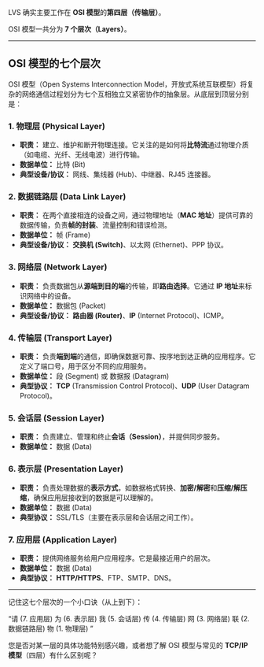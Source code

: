 LVS 确实主要工作在 **OSI 模型**的**第四层（传输层）**。

OSI 模型一共分为 **7 个层次（Layers）**。

------



## OSI 模型的七个层次



OSI 模型（Open Systems Interconnection Model，开放式系统互联模型）将复杂的网络通信过程划分为七个互相独立又紧密协作的抽象层。从底层到顶层分别是：



### 1. 物理层 (Physical Layer)



- **职责：** 建立、维护和断开物理连接。它关注的是如何将**比特流**通过物理介质（如电缆、光纤、无线电波）进行传输。
- **数据单位：** 比特 (Bit)
- **典型设备/协议：** 网线、集线器 (Hub)、中继器、RJ45 连接器。



### 2. 数据链路层 (Data Link Layer)



- **职责：** 在两个直接相连的设备之间，通过物理地址（**MAC 地址**）提供可靠的数据传输，负责**帧的封装**、流量控制和错误检测。
- **数据单位：** 帧 (Frame)
- **典型设备/协议：** **交换机 (Switch)**、以太网 (Ethernet)、PPP 协议。



### 3. 网络层 (Network Layer)



- **职责：** 负责数据包从**源端到目的端**的传输，即**路由选择**。它通过 **IP 地址**来标识网络中的设备。
- **数据单位：** 数据包 (Packet)
- **典型设备/协议：** **路由器 (Router)**、**IP** (Internet Protocol)、ICMP。



### 4. 传输层 (Transport Layer)



- **职责：** 负责**端到端**的通信，即确保数据可靠、按序地到达正确的应用程序。它定义了端口号，用于区分不同的应用服务。
- **数据单位：** 段 (Segment) 或 数据报 (Datagram)
- **典型协议：** **TCP** (Transmission Control Protocol)、**UDP** (User Datagram Protocol)。



### 5. 会话层 (Session Layer)



- **职责：** 负责建立、管理和终止**会话（Session）**，并提供同步服务。
- **数据单位：** 数据 (Data)



### 6. 表示层 (Presentation Layer)



- **职责：** 负责处理数据的**表示方式**，如数据格式转换、**加密/解密**和**压缩/解压缩**，确保应用层接收到的数据是可以理解的。
- **数据单位：** 数据 (Data)
- **典型协议：** SSL/TLS（主要在表示层和会话层之间工作）。



### 7. 应用层 (Application Layer)



- **职责：** 提供网络服务给用户应用程序。它是最接近用户的层次。
- **数据单位：** 数据 (Data)
- **典型协议：** **HTTP/HTTPS**、FTP、SMTP、DNS。

------

记住这七个层次的一个小口诀（从上到下）：

“请 (7. 应用层) 为 (6. 表示层) 我 (5. 会话层) 传 (4. 传输层) 网 (3. 网络层) 联 (2. 数据链路层) 物 (1. 物理层) ”

您是否对某一层的具体功能特别感兴趣，或者想了解 OSI 模型与常见的 **TCP/IP 模型**（四层）有什么区别呢？